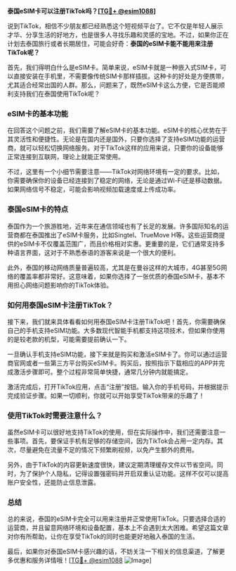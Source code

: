 **泰国eSIM卡可以注册TikTok吗？[[TG💪+ @esim1088](https://t.me/s/esim1088)]**

说到TikTok，相信不少朋友都已经熟悉这个短视频平台了。它不仅是年轻人展示才华、分享生活的好地方，也是很多人寻找乐趣和灵感的宝地。不过，如果你正在计划去泰国旅行或者长期居住，可能会好奇：**泰国的eSIM卡能不能用来注册TikTok呢？**

首先，我们得明白什么是eSIM卡。简单来说，eSIM卡就是一种嵌入式SIM卡，可以直接安装在手机里，不需要像传统SIM卡那样插拔。这种卡的好处是方便携带，尤其适合经常出国的人群。那么，问题来了，既然eSIM卡这么方便，它是否能顺利支持我们在泰国使用TikTok呢？

### **eSIM卡的基本功能**

在回答这个问题之前，我们需要了解eSIM卡的基本功能。eSIM卡的核心优势在于其灵活性和便捷性。无论是在国内还是国外，只要你选择了支持eSIM功能的运营商，就可以轻松切换网络服务。对于TikTok这样的应用来说，只要你的设备能够正常连接到互联网，理论上就能正常使用。

不过，这里有一个小细节需要注意——TikTok对网络环境有一定的要求。比如，你需要确保你的设备已经连接到了稳定的网络，无论是通过Wi-Fi还是移动数据。如果网络信号不稳定，可能会影响视频加载速度或上传成功率。

### **泰国eSIM卡的特点**

泰国作为一个旅游胜地，近年来在通信领域也有了长足的发展。许多国际知名的运营商都在泰国推出了eSIM卡服务，比如Singtel、TrueMove H等。这些运营商提供的eSIM卡不仅覆盖范围广，而且价格相对实惠。更重要的是，它们通常支持多种语言界面，这对于不熟悉泰语的游客来说是一个很大的便利。

此外，泰国的移动网络质量普遍较高，尤其是在曼谷这样的大城市，4G甚至5G网络的覆盖率都非常好。这意味着，如果你选择了一张优质的泰国eSIM卡，基本不用担心网络问题影响你的TikTok体验。

### **如何用泰国eSIM卡注册TikTok？**

接下来，我们就来具体看看如何用泰国eSIM卡注册TikTok吧！首先，你需要确保自己的手机支持eSIM功能。大多数现代智能手机都支持这项技术，但如果你使用的是较老款的机型，可能需要提前确认一下。

一旦确认手机支持eSIM功能，接下来就是购买和激活eSIM卡了。你可以通过运营商官网或者一些第三方平台购买eSIM卡。购买后，按照指示下载相应的APP并完成激活步骤即可。整个过程非常简单快捷，通常几分钟内就能搞定。

激活完成后，打开TikTok应用，点击“注册”按钮。输入你的手机号码，并根据提示完成验证步骤。如果一切顺利，你就可以开始享受TikTok带来的乐趣了！

### **使用TikTok时需要注意什么？**

虽然eSIM卡可以很好地支持TikTok的使用，但在实际操作中，我们还需要注意一些事项。首先，要保证手机有足够的存储空间，因为TikTok会占用一定内存。其次，尽量避免在流量不足的情况下频繁刷视频，以免产生额外的费用。

另外，由于TikTok的内容更新速度很快，建议定期清理缓存文件以节省空间。同时，为了保护个人隐私，记得设置强密码并开启双重认证功能。这样不仅可以提高账户安全性，还能防止信息泄露。

### **总结**

总的来说，泰国的eSIM卡完全可以用来注册并正常使用TikTok。只要选择合适的运营商，并且留意网络环境和设备配置，基本上不会遇到太大困难。希望这篇文章对你有所帮助，让你在享受TikTok的同时也能更好地融入泰国的生活。

最后，如果你对泰国eSIM卡感兴趣的话，不妨关注一下相关的信息渠道，了解更多优惠和服务详情哦！[[TG💪+ @esim1088](https://t.me/s/esim1088) ![Image](https://i.postimg.cc/4NQfJmqS/Snipaste-2025-05-13-00-14-12.png)]
